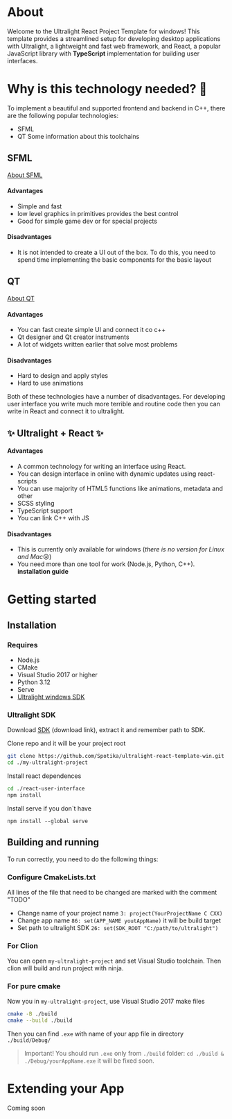# About
Welcome to the Ultralight React Project Template for windows! This template provides a streamlined setup for developing desktop applications with Ultralight, a lightweight and fast web framework, and React, a popular JavaScript library with **TypeScript** implementation for building user interfaces.

# Why is this technology needed? 🤔
To implement a beautiful and supported frontend and backend in C++, there are the following popular technologies:
* SFML
* QT
Some information about this toolchains
## SFML
[About SFML](https://www.sfml-dev.org)
#### Advantages
* Simple and fast
* low level graphics in primitives provides the best control
* Good for simple game dev or for special projects
#### Disadvantages
* It is not intended to create a UI out of the box. To do this, you need to spend time implementing the basic components for the basic layout
## QT
[About QT](https://www.qt.io)
#### Advantages
* You can fast create simple UI and connect it co c++
* Qt designer and Qt creator instruments
* A lot of widgets written earlier that solve most problems
#### Disadvantages
* Hard to design and apply styles
* Hard to use animations

Both of these technologies have a number of disadvantages. For developing user interface you write much more terrible and routine code then you can write in React and connect it to ultralight.

## ✨ Ultralight + React ✨
#### Advantages 
* A common technology for writing an interface using React.
* You can design interface in online with dynamic updates using react-scripts
* You can use majority of HTML5 functions like animations, metadata and other
* SCSS styling
* TypeScript support
* You can link C++ with JS
#### Disadvantages 
* This is currently only available for windows (*there is no version for Linux and Mac*😢)
* You need more than one tool for work (Node.js, Python, C++). **installation guide**

# Getting started
## Installation
### Requires
* Node.js
* CMake
* Visual Studio 2017 or higher
* Python 3.12
* Serve
* [Ultralight windows SDK](https://github.com/ultralight-ux/Ultralight/releases)

### Ultralight SDK
Download [SDK](https://github.com/ultralight-ux/Ultralight/releases/download/v1.3.0/ultralight-sdk-1.3.0-win-x64.7z) (download link), extract it and remember path to SDK.


Clone repo and it will be your project root

```sh
git clone https://github.com/Spotika/ultralight-react-template-win.git ./my-ultralight-project
cd ./my-ultralight-project
```

Install react dependences
```sh
cd ./react-user-interface
npm install
```

Install serve if you don\`t have
```
npm install --global serve
```

## Building and running
To run correctly, you need to do the following things:
### Configure CmakeLists.txt
All lines of the file that need to be changed are marked with the comment "TODO"
* Change name of your project name `3: project(YourProjectName C CXX)` 
* Change app name `86: set(APP_NAME youtAppName)` it will be build target
* Set path to ultralight SDK `26: set(SDK_ROOT "C:/path/to/ultralight")`

### For Clion
You can open `my-ultralight-project` and set Visual Studio toolchain. Then clion will build and run project with ninja.

### For pure cmake
Now you in `my-ultralight-project`, use Visual Studio 2017 make files
```sh
cmake -B ./build
cmake --build ./build
```

Then you can find `.exe` with name of your app file in directory `./build/Debug/`

> Important! You should run `.exe` only from `./build` folder: `cd ./build & ./Debug/yourAppName.exe` it will be fixed soon.
# Extending your App
Coming soon
